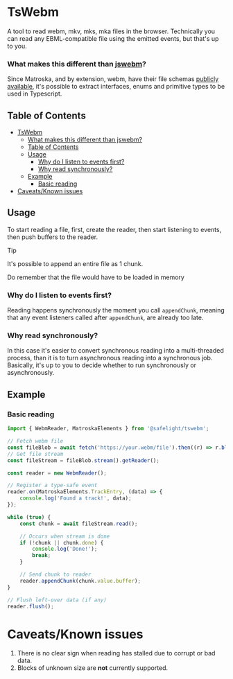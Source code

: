 # TsWebm

A tool to read webm, mkv, mks, mka files in the browser. Technically you can read any EBML-compatible file using the emitted events, but that's up to you.

### What makes this different than [jswebm](https://github.com/jscodec/jswebm)?

Since Matroska, and by extension, webm, have their file schemas [publicly available](https://github.com/ietf-wg-cellar/matroska-specification/blob/master/ebml_matroska.xml), it's possible to extract interfaces, enums and primitive types to be used in Typescript.

## Table of Contents

<!-- prettier-ignore -->
- [TsWebm](#tswebm)
    - [What makes this different than jswebm?](#what-makes-this-different-than-jswebm)
  - [Table of Contents](#table-of-contents)
  - [Usage](#usage)
    - [Why do I listen to events first?](#why-do-i-listen-to-events-first)
    - [Why read synchronously?](#why-read-synchronously)
  - [Example](#example)
    - [Basic reading](#basic-reading)
- [Caveats/Known issues](#caveatsknown-issues)

## Usage

To start reading a file, first, create the reader, then start listening to events, then push buffers to the reader.

> [!TIP]
> It's possible to append an entire file as 1 chunk.
>
> Do remember that the file would have to be loaded in memory

### Why do I listen to events first?

Reading happens synchronously the moment you call `appendChunk`, meaning that any event listeners called after `appendChunk`, are already too late.

### Why read synchronously?

In this case it's easier to convert synchronous reading into a multi-threaded process, than it is to turn asynchronous reading into a synchronous job. Basically, it's up to you to decide whether to run synchronously or asynchronously.

## Example

### Basic reading

```ts
import { WebmReader, MatroskaElements } from '@safelight/tswebm';

// Fetch webm file
const fileBlob = await fetch('https://your.webm/file').then((r) => r.blob());
// Get file stream
const fileStream = fileBlob.stream().getReader();

const reader = new WebmReader();

// Register a type-safe event
reader.on(MatroskaElements.TrackEntry, (data) => {
    console.log('Found a track!', data);
});

while (true) {
    const chunk = await fileStream.read();

    // Occurs when stream is done
    if (!chunk || chunk.done) {
        console.log('Done!');
        break;
    }

    // Send chunk to reader
    reader.appendChunk(chunk.value.buffer);
}

// Flush left-over data (if any)
reader.flush();
```

# Caveats/Known issues

1. There is no clear sign when reading has stalled due to corrupt or bad data.
2. Blocks of unknown size are **not** currently supported.
